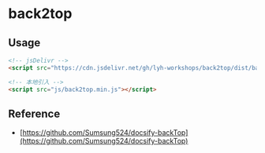 # back2top

## Usage

```html
<!-- jsDelivr -->
<script src="https://cdn.jsdelivr.net/gh/lyh-workshops/back2top/dist/back2top.min.js"></script>

<!-- 本地引入 -->
<script src="js/back2top.min.js"></script>
```

## Reference
- [https://github.com/Sumsung524/docsify-backTop](https://github.com/Sumsung524/docsify-backTop)